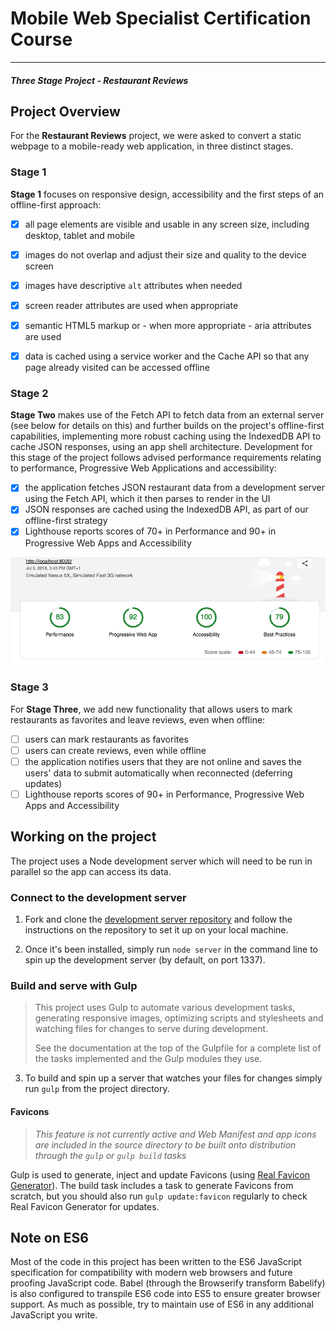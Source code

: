 # Mobile Web Specialist Certification Course
---
#### _Three Stage Project - Restaurant Reviews_

## Project Overview

For the **Restaurant Reviews** project, we were asked to convert a static webpage to a mobile-ready web application, in three distinct stages.

### Stage 1

**Stage 1** focuses on responsive design, accessibility and the first steps of an offline-first approach:

- [x] all page elements are visible and usable in any screen size, including desktop, tablet and mobile
- [x] images do not overlap and adjust their size and quality to the device screen
- [x] images have descriptive `alt` attributes when needed
- [x] screen reader attributes are used when appropriate
- [x] semantic HTML5 markup or - when more appropriate - aria attributes are used
- [x] data is cached using a service worker and the Cache API so that any page already visited can be accessed offline


### Stage 2

**Stage Two** makes use of the Fetch API to fetch data from an external server (see below for details on this) and further builds on the project's offline-first capabilities, implementing more robust caching using the IndexedDB API to cache JSON responses, using an app shell architecture. Development for this stage of the project follows advised performance requirements relating to performance, Progressive Web Applications and accessibility:

- [x] the application fetches JSON restaurant data from a development server using the Fetch API, which it then parses to render in the UI
- [x] JSON responses are cached using the IndexedDB API, as part of our offline-first strategy
- [x] Lighthouse reports scores of 70+ in Performance and 90+ in Progressive Web Apps and Accessibility

![alt text](lighthouse-audit_stage2.png "Lighthouse Audit scores at end of Stage 2")


### Stage 3

For **Stage Three**, we add new functionality that allows users to mark restaurants as favorites and leave reviews, even when offline:

- [ ] users can mark restaurants as favorites
- [ ] users can create reviews, even while offline
- [ ] the application notifies users that they are not online and saves the users' data to submit automatically when reconnected (deferring updates)
- [ ] Lighthouse reports scores of 90+ in Performance, Progressive Web Apps and Accessibility

## Working on the project

The project uses a Node development server which will need to be run in parallel so the app can access its data.

### Connect to the development server

1. Fork and clone the [development server repository](https://github.com/udacity/mws-restaurant-stage-3) and follow the instructions on the repository to set it up on your local machine.

2. Once it's been installed, simply run `node server` in the command line to spin up the development server (by default, on port 1337).

### Build and serve with Gulp

> This project uses Gulp to automate various development tasks, generating responsive images, optimizing scripts and stylesheets and watching files for changes to serve during development.
>
> See the documentation at the top of the Gulpfile for a complete list of the tasks implemented and the Gulp modules they use.

3. To build and spin up a server that watches your files for changes simply run `gulp` from the project directory.

#### Favicons
> *This feature is not currently active and Web Manifest and app icons are included in the source directory to be built onto distribution through the `gulp` or `gulp build` tasks*

Gulp is used to generate, inject and update Favicons (using [Real Favicon Generator](https://realfavicongenerator.net/)). The build task includes a task to generate Favicons from scratch, but you should also run `gulp update:favicon` regularly to check Real Favicon Generator for updates.

## Note on ES6

Most of the code in this project has been written to the ES6 JavaScript specification for compatibility with modern web browsers and future proofing JavaScript code. Babel (through the Browserify transform Babelify) is also configured to transpile ES6 code into ES5 to ensure greater browser support. As much as possible, try to maintain use of ES6 in any additional JavaScript you write.
